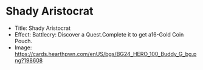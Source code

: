 # Shady Aristocrat
- Title:  Shady Aristocrat
- Effect:  Battlecry: Discover a Quest.Complete it to get a16-Gold Coin Pouch.
- Image:  https://cards.hearthpwn.com/enUS/bgs/BG24_HERO_100_Buddy_G_bg.png?198608
